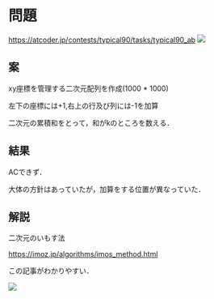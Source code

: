# 問題
https://atcoder.jp/contests/typical90/tasks/typical90_ab
![](https://pbs.twimg.com/media/E0LQmKyVUAAuF85?format=jpg&name=large)

## 案
xy座標を管理する二次元配列を作成(1000 * 1000)

左下の座標には+1,右上の行及び列には-1を加算

二次元の累積和をとって，和がkのところを数える．

## 結果
ACできず．

大体の方針はあっていたが，加算をする位置が異なっていた．

## 解説
二次元のいもす法

https://imoz.jp/algorithms/imos_method.html

この記事がわかりやすい．

![](https://pbs.twimg.com/media/E0QZkd1VoAAM_rd?format=jpg&name=large)